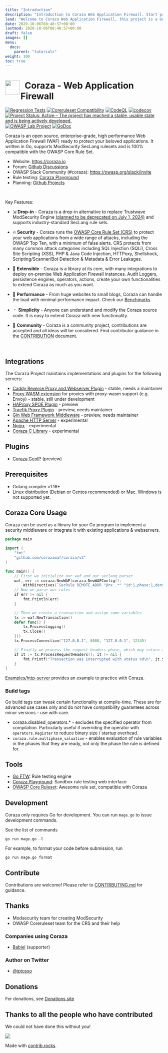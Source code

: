 ```yaml
---
title: "Introduction"
description: "Introduction to Coraza Web Application Firewall. Start protecting your web applications in a few steps."
lead: "Welcome to Coraza Web Application Firewall, this project is a Golang port of ModSecurity with the goal to become the first enterprise-grade Open Source Web Application Firewall, flexible and powerful enough to serve as the baseline for many projects."
date: 2020-10-06T08:48:57+00:00
lastmod: 2020-10-06T08:48:57+00:00
draft: false
images: []
menu:
  docs:
    parent: "tutorials"
weight: 100
toc: true
---
```


<h1>
  <img src="https://coraza.io/images/logo_shield_only.png" align="left" height="46px" alt=""/>&nbsp;
  <span>Coraza - Web Application Firewall</span>
</h1>

[![Regression Tests](https://github.com/corazawaf/coraza/actions/workflows/regression.yml/badge.svg)](https://github.com/corazawaf/coraza/actions/workflows/regression.yml)
[![Coreruleset Compatibility](https://img.shields.io/badge/Coreruleset%20Compatibility-100%25-brightgreen)](#)
[![CodeQL](https://github.com/corazawaf/coraza/actions/workflows/codeql-analysis.yml/badge.svg)](https://github.com/corazawaf/coraza/actions/workflows/codeql-analysis.yml)
[![codecov](https://codecov.io/gh/corazawaf/coraza/branch/v3/dev/graph/badge.svg?token=6570804ZC7)](https://codecov.io/gh/corazawaf/coraza)
[![Project Status: Active – The project has reached a stable, usable state and is being actively developed.](https://www.repostatus.org/badges/latest/active.svg)](https://www.repostatus.org/#active)
[![OWASP Lab Project](https://img.shields.io/badge/owasp-lab%20project-brightgreen)](https://owasp.org/www-project-coraza-web-application-firewall)
[![GoDoc](https://godoc.org/github.com/corazawaf/coraza?status.svg)](https://godoc.org/github.com/corazawaf/coraza/v3)

Coraza is an open source, enterprise-grade, high performance Web Application Firewall (WAF) ready to protect your beloved applications. It written in Go, supports ModSecurity SecLang rulesets and is 100% compatible with the OWASP Core Rule Set.

* Website: https://coraza.io
* Forum: [Github Discussions](https://github.com/corazawaf/coraza/discussions)
* OWASP Slack Community (#coraza): https://owasp.org/slack/invite
* Rule testing: [Coraza Playground](https://playground.coraza.io)
* Planning: [Github Projects](https://github.com/orgs/corazawaf/projects?type=beta)

<br/>

Key Features:

* ⇲ **Drop-in** - Coraza is a drop-in alternative to replace Trustwave ModSecurity Engine [(planned to be deprecated on July 1, 2024)](https://www.modsecurity.org/) and supports industry-standard SecLang rule sets.

* 🔥 **Security** -  Coraza runs the [OWASP Core Rule Set (CRS)](https://coreruleset.org) to protect your web applications from a wide range of attacks, including the OWASP Top Ten, with a minimum of false alerts. CRS protects from many common attack categories including SQL Injection (SQLi), Cross Site Scripting (XSS), PHP & Java Code Injection, HTTPoxy, Shellshock, Scripting/Scanner/Bot Detection & Metadata & Error Leakages.

* 🔌 **Extensible** - Coraza is a library at its core, with many integrations to deploy on-premise Web Application Firewall instances. Audit Loggers, persistence engines, operators, actions, create your own functionalities to extend Coraza as much as you want.

* 🚀 **Performance** - From huge websites to small blogs, Coraza can handle the load with minimal performance impact. Check our [Benchmarks](https://coraza.io/docs/reference/benchmarks)

* ﹡ **Simplicity** - Anyone can understand and modify the Coraza source code. It is easy to extend Coraza with new functionality.

* 💬 **Community** - Coraza is a community project, contributions are accepted and all ideas will be considered. Find contributor guidance in the [CONTRIBUTION](https://github.com/corazawaf/coraza/blob/v2/master/CONTRIBUTING.md) document.

<br/>

## Integrations

The Coraza Project maintains implementations and plugins for the following servers: 

* [Caddy Reverse Proxy and Webserver Plugin](https://github.com/corazawaf/coraza-caddy) - stable, needs a maintainer
* [Proxy WASM extension](https://github.com/corazawaf/coraza-proxy-wasm) for proxies with proxy-wasm support (e.g. Envoy) - stable, still under development
* [HAProxy SPOE Plugin](https://github.com/corazawaf/coraza-spoa) - preview
* [Traefik Proxy Plugin](https://github.com/jptosso/coraza-traefik) - preview, needs maintainer
* [Gin Web Framework Middleware](https://github.com/jptosso/coraza-gin) - preview, needs maintainer
* [Apache HTTP Server](https://github.com/corazawaf/coraza-server) - experimental
* [Nginx](https://github.com/corazawaf/coraza-server) - experimental
* [Coraza C Library](https://github.com/corazawaf/libcoraza) - experimental

## Plugins

* [Coraza GeoIP](https://github.com/corazawaf/coraza-geoip) (preview)

## Prerequisites

* Golang compiler v1.18+
* Linux distribution (Debian or Centos recommended) or Mac. Windows is not supported yet.


## Coraza Core Usage

Coraza can be used as a library for your Go program to implement a security middleware or integrate it with existing applications & webservers.

```go
package main

import (
	"fmt"
	"github.com/corazawaf/coraza/v3"
)

func main() {
	// First we initialize our waf and our seclang parser
	waf, err := coraza.NewWAF(coraza.NewWAFConfig().
		WithDirectives(`SecRule REMOTE_ADDR "@rx .*" "id:1,phase:1,deny,status:403"`))
	// Now we parse our rules
	if err != nil {
		fmt.Println(err)
	}

	// Then we create a transaction and assign some variables
    tx := waf.NewTransaction()
	defer func() {
		tx.ProcessLogging()
		tx.Close()
	}()
	tx.ProcessConnection("127.0.0.1", 8080, "127.0.0.1", 12345)

	// Finally we process the request headers phase, which may return an interruption
	if it := tx.ProcessRequestHeaders(); it != nil {
		fmt.Printf("Transaction was interrupted with status %d\n", it.Status)
	}
}
```
[Examples/http-server](./examples/http-server/) provides an example to practice with Coraza.

### Build tags

Go build tags can tweak certain functionality at compile-time. These are for advanced use cases only and do not
have compatibility guarantees across minor versions - use with care.

- coraza.disabled_operators.* - excludes the specified operator from compilation. Particularly useful if overriding
the operator with `operators.Register` to reduce binary size / startup overhead.
- `coraza.rule.multiphase_valuation` - enables evaluation of rule variables in the phases that they are ready, not
only the phase the rule is defined for.

## Tools

* [Go FTW](https://github.com/coreruleset/go-ftw): Rule testing engine
* [Coraza Playground](https://playground.coraza.io/): Sandbox rule testing web interface
* [OWASP Core Ruleset](https://github.com/coreruleset/coreruleset/): Awesome rule set, compatible with Coraza

## Development

Coraza only requires Go for development. You can run `mage.go` to issue development commands.

See the list of commands

```shell
go run mage.go -l
```

For example, to format your code before submission, run

```shell
go run mage.go format
```

## Contribute

Contributions are welcome! Please refer to [CONTRIBUTING.md](./CONTRIBUTING.md) for guidance.
<!-- @TODO: Add CONTRIBUTING.md -->

## Thanks

* Modsecurity team for creating ModSecurity
* OWASP Coreruleset team for the CRS and their help

### Companies using Coraza

* [Babiel](https://babiel.com) (supporter)

### Author on Twitter 

- [@jptosso](https://twitter.com/jptosso)

## Donations

For donations, see [Donations site](https://owasp.org/donate/?reponame=www-project-coraza-web-application-firewall&title=OWASP+Coraza+Web+Application+Firewall)

## Thanks to all the people who have contributed

We could not have done this without you!

<a href="https://github.com/corazawaf/coraza/graphs/contributors">
<img src="https://contrib.rocks/image?repo=corazawaf/coraza" />
</a>

Made with [contrib.rocks](https://contrib.rocks).
